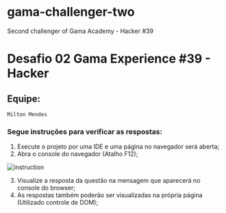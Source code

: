 # gama-challenger-two
Second challenger of Gama Academy - Hacker #39

# Desafio 02 Gama Experience #39 - Hacker

## Equipe:
    Milton Mendes

### Segue instruções para verificar as respostas:

1. Execute o projeto por uma IDE e uma página no navegador será aberta;
2. Abra o console do navegador (Atalho F12);

![instruction](https://user-images.githubusercontent.com/77203902/136327208-01aba2b6-bd7a-4570-958c-619813a73351.gif)

3. Visualize a resposta da questão na mensagem que aparecerá no console do browser;
4. As respostas também poderão ser visualizadas na própria página (Utilizado controle de DOM);

    
